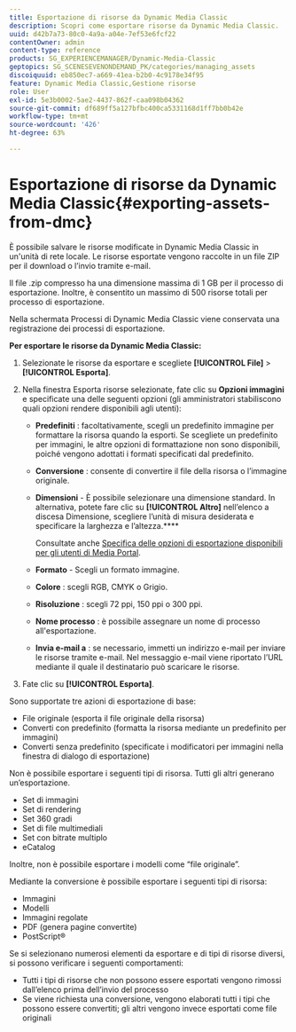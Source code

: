 ```yaml
---
title: Esportazione di risorse da Dynamic Media Classic
description: Scopri come esportare risorse da Dynamic Media Classic.
uuid: d42b7a73-80c0-4a9a-a04e-7ef53e6fcf22
contentOwner: admin
content-type: reference
products: SG_EXPERIENCEMANAGER/Dynamic-Media-Classic
geptopics: SG_SCENESEVENONDEMAND_PK/categories/managing_assets
discoiquuid: eb850ec7-a669-41ea-b2b0-4c9178e34f95
feature: Dynamic Media Classic,Gestione risorse
role: User
exl-id: 5e3b0002-5ae2-4437-862f-caa098b04362
source-git-commit: df689ff5a127bfbc400ca5331168d1ff7bb0b42e
workflow-type: tm+mt
source-wordcount: '426'
ht-degree: 63%

---
```


# Esportazione di risorse da Dynamic Media Classic{#exporting-assets-from-dmc}

È possibile salvare le risorse modificate in Dynamic Media Classic in un&#39;unità di rete locale. Le risorse esportate vengono raccolte in un file ZIP per il download o l’invio tramite e-mail.

Il file .zip compresso ha una dimensione massima di 1 GB per il processo di esportazione. Inoltre, è consentito un massimo di 500 risorse totali per processo di esportazione.

Nella schermata Processi di Dynamic Media Classic viene conservata una registrazione dei processi di esportazione.

**Per esportare le risorse da Dynamic Media Classic:**

1. Selezionate le risorse da esportare e scegliete **[!UICONTROL File]** > **[!UICONTROL Esporta]**.
1. Nella finestra Esporta risorse selezionate, fate clic su **Opzioni immagini** e specificate una delle seguenti opzioni (gli amministratori stabiliscono quali opzioni rendere disponibili agli utenti):

   * **Predefiniti** : facoltativamente, scegli un predefinito immagine per formattare la risorsa quando la esporti. Se scegliete un predefinito per immagini, le altre opzioni di formattazione non sono disponibili, poiché vengono adottati i formati specificati dal predefinito.

   * **Conversione** : consente di convertire il file della risorsa o l’immagine originale.

   * **Dimensioni**  - È possibile selezionare una dimensione standard. In alternativa, potete fare clic su **[!UICONTROL Altro]** nell’elenco a discesa Dimensione, scegliere l’unità di misura desiderata e specificare la larghezza e l’altezza.****

      Consultate anche [Specifica delle opzioni di esportazione disponibili per gli utenti di Media Portal](specifying-export-options-available-media.md#specifying_export_options_available_to_media_portal_users).

   * **Formato**  - Scegli un formato immagine.

   * **Colore** : scegli RGB, CMYK o Grigio.

   * **Risoluzione** : scegli 72 ppi, 150 ppi o 300 ppi.

   * **Nome processo** : è possibile assegnare un nome di processo all&#39;esportazione.

   * **Invia e-mail a** : se necessario, immetti un indirizzo e-mail per inviare le risorse tramite e-mail. Nel messaggio e-mail viene riportato l’URL mediante il quale il destinatario può scaricare le risorse.

1. Fate clic su **[!UICONTROL Esporta]**.

Sono supportate tre azioni di esportazione di base:

* File originale (esporta il file originale della risorsa)
* Converti con predefinito (formatta la risorsa mediante un predefinito per immagini)
* Converti senza predefinito (specificate i modificatori per immagini nella finestra di dialogo di esportazione)

Non è possibile esportare i seguenti tipi di risorsa. Tutti gli altri generano un’esportazione.

* Set di immagini
* Set di rendering
* Set 360 gradi
* Set di file multimediali
* Set con bitrate multiplo
* eCatalog

Inoltre, non è possibile esportare i modelli come “file originale”.

Mediante la conversione è possibile esportare i seguenti tipi di risorsa:

* Immagini
* Modelli
* Immagini regolate
* PDF (genera pagine convertite)
* PostScript®

Se si selezionano numerosi elementi da esportare e di tipi di risorse diversi, si possono verificare i seguenti comportamenti:

* Tutti i tipi di risorse che non possono essere esportati vengono rimossi dall’elenco prima dell’invio del processo
* Se viene richiesta una conversione, vengono elaborati tutti i tipi che possono essere convertiti; gli altri vengono invece esportati come file originali
